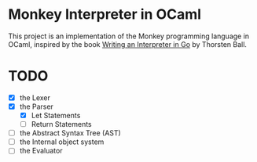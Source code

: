 # Monkey Interpreter in OCaml

This project is an implementation of the Monkey programming language in OCaml, inspired by the book [Writing an Interpreter in Go](https://interpreterbook.com/) by Thorsten Ball.

# TODO
- [x] the Lexer
- [x] the Parser
    - [x] Let Statements
    - [ ] Return Statements
- [ ] the Abstract Syntax Tree (AST)
- [ ] the Internal object system
- [ ] the Evaluator 
